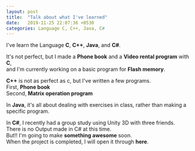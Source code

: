 ```yaml
---
layout: post
title:  "Talk about what I've learned"
date:   2019-11-25 22:07:36 +0530
categories: Language C, C++, Java, C#
---
```

I've learn the Language **C**, **C++**, **Java**, and **C#**.<br>

It's not perfect, but I made a **Phone book** and a **Video rental program** with **C**,<br>
and I'm currently working on a basic program for **Flash memory**.<br>

**C++** is not as perfect as c, but I've written a few programs.<br>
First, **Phone book**<br>
Second, **Matrix operation program**<br>

In **Java**, it's all about dealing with exercises in class, rather than making a specific program.<br>

In **C#**, I recently had a group study using Unity 3D with three friends.<br>
There is no Output made in C# at this time.<br>
But!! I'm going to make **something awesome** soon.<br>
When the project is completed, I will open it through **here**.
